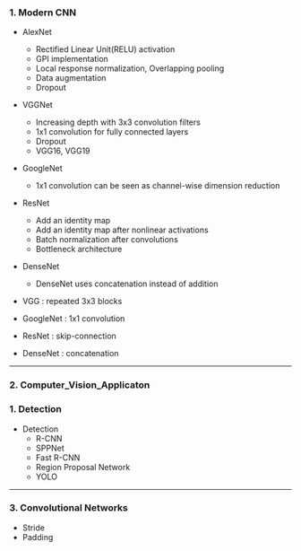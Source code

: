 ### 1. Modern CNN
- AlexNet
  - Rectified Linear Unit(RELU) activation
  - GPI implementation
  - Local response normalization, Overlapping pooling
  - Data augmentation
  - Dropout
  
  
- VGGNet
  - Increasing depth with 3x3 convolution filters
  - 1x1 convolution for fully connected layers
  - Dropout
  - VGG16, VGG19
  
  
- GoogleNet
  - 1x1 convolution can be seen as channel-wise dimension reduction


- ResNet
  - Add an identity map
  - Add an identity map after nonlinear activations
  - Batch normalization after convolutions
  - Bottleneck architecture


- DenseNet
  - DenseNet uses concatenation instead of addition
  
  
- VGG : repeated 3x3 blocks
- GoogleNet : 1x1 convolution
- ResNet : skip-connection
- DenseNet : concatenation

---

### 2. Computer_Vision_Applicaton

### 1. Detection
- Detection
  - R-CNN
  - SPPNet
  - Fast R-CNN
  - Region Proposal Network
  - YOLO
  
---

### 3. Convolutional Networks
- Stride
- Padding
